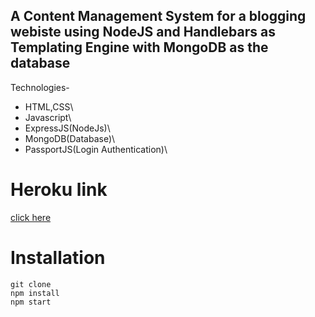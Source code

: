 ## A Content Management System for a blogging webiste using NodeJS and Handlebars as Templating Engine with MongoDB as the database ##

Technologies-
- HTML,CSS\
- Javascript\
- ExpressJS(NodeJs)\
- MongoDB(Database)\
- PassportJS(Login Authentication)\


# Heroku link
[click here](https://pranav-cms.herokuapp.com)

# Installation 
```
git clone
npm install
npm start 
```



